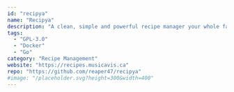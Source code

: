 ```yaml
---
id: "recipya"
name: "Recipya"
description: "A clean, simple and powerful recipe manager your whole family will enjoy."
tags:
  - "GPL-3.0"
  - "Docker"
  - "Go"
category: "Recipe Management"
website: "https://recipes.musicavis.ca"
repo: "https://github.com/reaper47/recipya"
#image: "/placeholder.svg?height=300&width=400"
---
```



